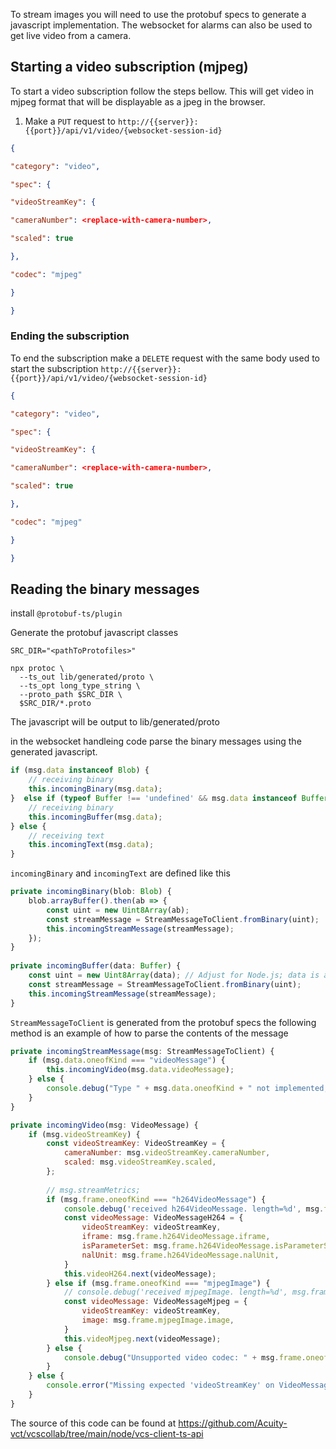 
To stream images you will need to use the protobuf specs to generate a javascript implementation. The websocket for alarms can also be used to get live video from a camera.
## Starting a video subscription (mjpeg)
To start a video subscription follow the steps bellow. This will get video in mjpeg format that will be displayable as a jpeg in the browser.

1. Make a `PUT` request to `http://{{server}}:{{port}}/api/v1/video/{websocket-session-id}`
```json
{

"category": "video",

"spec": {

"videoStreamKey": {

"cameraNumber": <replace-with-camera-number>,

"scaled": true

},

"codec": "mjpeg"

}

}
```

### Ending the subscription
To end the subscription make a `DELETE` request with the same body used to start the subscription `http://{{server}}:{{port}}/api/v1/video/{websocket-session-id}`
```json
{

"category": "video",

"spec": {

"videoStreamKey": {

"cameraNumber": <replace-with-camera-number>,

"scaled": true

},

"codec": "mjpeg"

}

}
```

## Reading the binary messages
install `@protobuf-ts/plugin`

Generate the protobuf javascript classes
```
SRC_DIR="<pathToProtofiles>"  
  
npx protoc \  
  --ts_out lib/generated/proto \  
  --ts_opt long_type_string \  
  --proto_path $SRC_DIR \  
  $SRC_DIR/*.proto
```

The javascript will be output to lib/generated/proto 

in the websocket handleing code parse the binary messages using the generated javascript.
```javascript
if (msg.data instanceof Blob) {  
    // receiving binary  
    this.incomingBinary(msg.data);  
}  else if (typeof Buffer !== 'undefined' && msg.data instanceof Buffer) {  
    // receiving binary  
    this.incomingBuffer(msg.data);  
} else {  
    // receiving text  
    this.incomingText(msg.data);  
}
```

`incomingBinary` and `incomingText` are defined like this
```javascript
private incomingBinary(blob: Blob) {  
    blob.arrayBuffer().then(ab => {  
        const uint = new Uint8Array(ab);  
        const streamMessage = StreamMessageToClient.fromBinary(uint);  
        this.incomingStreamMessage(streamMessage);  
    });  
}  
  
private incomingBuffer(data: Buffer) {  
    const uint = new Uint8Array(data); // Adjust for Node.js; data is already a Buffer  
    const streamMessage = StreamMessageToClient.fromBinary(uint);  
    this.incomingStreamMessage(streamMessage);  
}
```

`StreamMessageToClient` is generated from the protobuf specs the following method is an example of how to parse the contents of the message
```javascript
private incomingStreamMessage(msg: StreamMessageToClient) {  
    if (msg.data.oneofKind === "videoMessage") {  
        this.incomingVideo(msg.data.videoMessage);  
    } else {  
        console.debug("Type " + msg.data.oneofKind + " not implemented, yet");  
    }  
}

private incomingVideo(msg: VideoMessage) {  
    if (msg.videoStreamKey) {  
        const videoStreamKey: VideoStreamKey = {  
            cameraNumber: msg.videoStreamKey.cameraNumber,  
            scaled: msg.videoStreamKey.scaled,  
        };  
  
        // msg.streamMetrics;  
        if (msg.frame.oneofKind === "h264VideoMessage") {  
            console.debug('received h264VideoMessage. length=%d', msg.frame.h264VideoMessage.nalUnit.length);  
            const videoMessage: VideoMessageH264 = {  
                videoStreamKey: videoStreamKey,  
                iframe: msg.frame.h264VideoMessage.iframe,  
                isParameterSet: msg.frame.h264VideoMessage.isParameterSet,  
                nalUnit: msg.frame.h264VideoMessage.nalUnit,  
            }  
            this.videoH264.next(videoMessage);  
        } else if (msg.frame.oneofKind === "mjpegImage") {  
            // console.debug('received mjpegImage. length=%d', msg.frame.mjpegImage.image.length);  
            const videoMessage: VideoMessageMjpeg = {  
                videoStreamKey: videoStreamKey,  
                image: msg.frame.mjpegImage.image,  
            }  
            this.videoMjpeg.next(videoMessage);  
        } else {  
            console.debug("Unsupported video codec: " + msg.frame.oneofKind);  
        }  
    } else {  
        console.error("Missing expected 'videoStreamKey' on VideoMessage");  
    }  
}
```

The source of this code can be found at https://github.com/Acuity-vct/vcscollab/tree/main/node/vcs-client-ts-api 